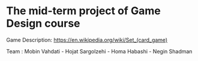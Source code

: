 # The mid-term project of Game Design course

Game Description: https://en.wikipedia.org/wiki/Set_(card_game)

Team : Mobin Vahdati - Hojat Sargolzehi - Homa Habashi - Negin Shadman
